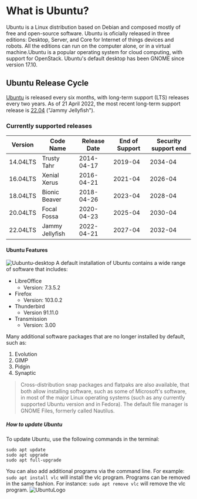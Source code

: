 # What is Ubuntu?

Ubuntu is a Linux distribution based on Debian and composed mostly of free and open-source software.
Ubuntu is oficially released in three editions: Desktop, Server, and Core for Internet of things devices and
robots. All the editions can run on the computer alone, or in a virtual machine.Ubuntu is a popular
operating system for cloud computing, with support for OpenStack. Ubuntu's default desktop has been
GNOME since version 17.10.

## Ubuntu Release Cycle

[Ubuntu](https://ubuntu.com) is released every six months, with long-term support (LTS) releases every two years. As of 21 April
2022, the most recent long-term support release is [22.04](https://ubuntu.com/download/desktop) ("Jammy Jellyﬁsh").


### Currently supported releases

|**Version**|**Code Name** |**Release Date**|**End of Support**|**Security support end**|
|-----------|--------------|----------------|------------------|------------------------| 
|  14.04LTS | Trusty Tahr  |     2014-04-17 |       2019-04    |          2034-04       |     
|  16.04LTS | Xenial Xerus |     2016-04-21 |       2021-04    |          2026-04       |    
|  18.04LTS |Bionic Beaver |    2018-04-26  |       2023-04    |          2028-04       |     
|  20.04LTS | Focal Fossa  |     2020-04-23 |       2025-04    |          2030-04       |     
|  22.04LTS |Jammy Jellyﬁsh|   2022-04-21   |       2027-04    |          2032-04       |   

#### Ubuntu Features
![Uubuntu-desktop](ubuntu-desktop.png)
A default installation of Ubuntu contains a wide range of software that includes:
* LibreOﬃce
    + Version: 7.3.5.2
* Firefox
    + Version: 103.0.2
* Thunderbird
    + Version 91.11.0
* Transmission
    + Version: 3.00

Many additional software packages that are no longer installed by default, such as:
1. Evolution
2. GIMP
3. Pidgin
4. Synaptic


>Cross-distribution snap packages and ﬂatpaks are also available, that both allow installing software,
such as some of Microsoft's software, in most of the major Linux operating systems (such as any
currently supported Ubuntu version and in Fedora). The default ﬁle manager is GNOME Files,
formerly called Nautilus.

##### How to update Ubuntu

To update Ubuntu, use the following commands in the terminal:
```
sudo apt update
sudo apt upgrade
sudo apt full-upgrade
```
You can also add additional programs via the command line. For example: `sudo apt install vlc` will
install the vlc program. Programs can be removed in the same fashion. For instance: `sudo apt remove
vlc` will remove the vlc program.
![UbuntuLogo](ubuntu-logo.png)